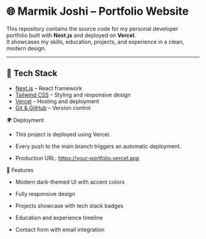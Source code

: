 # 🌐 Marmik Joshi – Portfolio Website

This repository contains the source code for my personal developer portfolio built with **Next.js** and deployed on **Vercel**.  
It showcases my skills, education, projects, and experience in a clean, modern design.

---

## 🚀 Tech Stack

- [Next.js](https://nextjs.org/) – React framework  
- [Tailwind CSS](https://tailwindcss.com/) – Styling and responsive design  
- [Vercel](https://vercel.com/) – Hosting and deployment  
- [Git & GitHub](https://github.com/) – Version control  


🌍 Deployment

 - This project is deployed using Vercel.
 -  Every push to the main branch triggers an automatic deployment.

 - Production URL: https://your-portfolio.vercel.app

📌 Features

 - Modern dark-themed UI with accent colors

 - Fully responsive design

 - Projects showcase with tech stack badges

 - Education and experience timeline

 - Contact form with email integration

